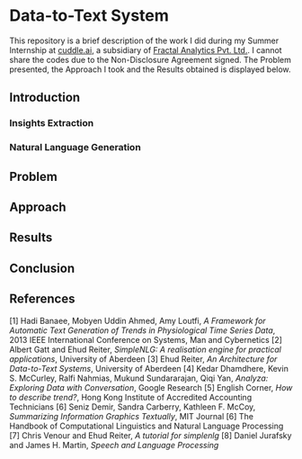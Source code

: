 # Data-to-Text System

This repository is a brief description of the work I did during my Summer Internship at [cuddle.ai](http://www.cuddle.ai), a subsidiary of [Fractal Analytics Pvt. Ltd.](https://fractalanalytics.com). I cannot share the codes due to the Non-Disclosure Agreement signed. The Problem presented, the Approach I took and the Results obtained is displayed below.

## Introduction

### Insights Extraction

### Natural Language Generation

## Problem

## Approach

## Results

## Conclusion

## References

[1] Hadi Banaee, Mobyen Uddin Ahmed, Amy Loutfi, *A Framework for Automatic Text Generation of Trends in Physiological Time Series Data*, 2013 IEEE International Conference on Systems, Man and Cybernetics
[2] Albert Gatt and Ehud Reiter, *SimpleNLG: A realisation engine for practical applications*, University of Aberdeen
[3] Ehud Reiter, *An Architecture for Data-to-Text Systems*, University of Aberdeen
[4] Kedar Dhamdhere, Kevin S. McCurley, Ralfi Nahmias, Mukund Sundararajan, Qiqi Yan, *Analyza: Exploring Data with Conversation*, Google Research
[5] English Corner, *How to describe trend?*, Hong Kong Institute of Accredited Accounting Technicians
[6] Seniz Demir, Sandra Carberry, Kathleen F. McCoy, *Summarizing Information Graphics Textually*, MIT Journal
[6] The Handbook of Computational Linguistics and Natural Language Processing
[7] Chris Venour and Ehud Reiter, *A tutorial for simplenlg*
[8] Daniel Jurafsky and James H. Martin, *Speech and Language Processing*